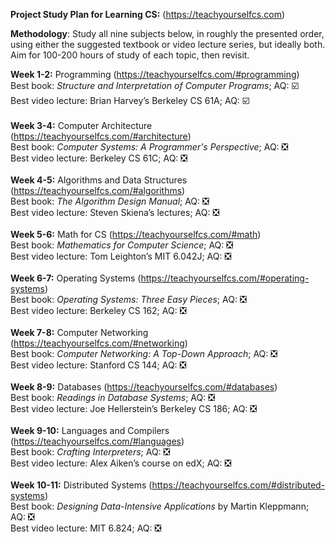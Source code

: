 **Project Study Plan for Learning CS:** (https://teachyourselfcs.com)

**Methodology**: Study all nine subjects below, in roughly the presented order, using either the suggested textbook or video lecture series, but ideally both. Aim for 100-200 hours of study of each topic, then revisit.

**Week 1-2:** Programming (https://teachyourselfcs.com/#programming)<br>
Best book: *Structure and Interpretation of Computer Programs*; AQ: :ballot_box_with_check:<br>
Best video lecture: Brian Harvey’s Berkeley CS 61A; AQ: :ballot_box_with_check: <br>
<br>
**Week 3-4:** Computer Architecture (https://teachyourselfcs.com/#architecture)<br>
Best book: *Computer Systems: A Programmer's Perspective*; AQ: :negative_squared_cross_mark: <br>
Best video lecture: Berkeley CS 61C; AQ: :negative_squared_cross_mark:<br>
<br>
**Week 4-5:** Algorithms and Data Structures (https://teachyourselfcs.com/#algorithms)<br>
Best book: *The Algorithm Design Manual*; AQ: :negative_squared_cross_mark:<br>
Best video lecture: Steven Skiena’s lectures; AQ: :negative_squared_cross_mark:<br>
<br>
**Week 5-6:** Math for CS (https://teachyourselfcs.com/#math)<br>
Best book: *Mathematics for Computer Science*; AQ: :negative_squared_cross_mark:<br>
Best video lecture: Tom Leighton’s MIT 6.042J; AQ: :negative_squared_cross_mark:<br>
<br>
**Week 6-7:** Operating Systems (https://teachyourselfcs.com/#operating-systems)<br>
Best book: *Operating Systems: Three Easy Pieces*; AQ: :negative_squared_cross_mark:<br>
Best video lecture: Berkeley CS 162; AQ: :negative_squared_cross_mark:<br>
<br>
**Week 7-8:** Computer Networking (https://teachyourselfcs.com/#networking)<br>
Best book: *Computer Networking: A Top-Down Approach*; AQ: :negative_squared_cross_mark:<br>
Best video lecture: Stanford CS 144; AQ: :negative_squared_cross_mark:<br>
<br>
**Week 8-9:** Databases (https://teachyourselfcs.com/#databases)<br>
Best book: *Readings in Database Systems*; AQ: :negative_squared_cross_mark:<br>
Best video lecture: Joe Hellerstein’s Berkeley CS 186; AQ: :negative_squared_cross_mark:<br>
<br>
**Week 9-10:** Languages and Compilers (https://teachyourselfcs.com/#languages)<br>
Best book: *Crafting Interpreters*; AQ: :negative_squared_cross_mark:<br>
Best video lecture: Alex Aiken’s course on edX; AQ: :negative_squared_cross_mark:<br>
<br>
**Week 10-11:** Distributed Systems (https://teachyourselfcs.com/#distributed-systems)<br>
Best book: *Designing Data-Intensive Applications* by Martin Kleppmann; AQ: :negative_squared_cross_mark:<br>
Best video lecture: MIT 6.824; AQ: :negative_squared_cross_mark:<br>
